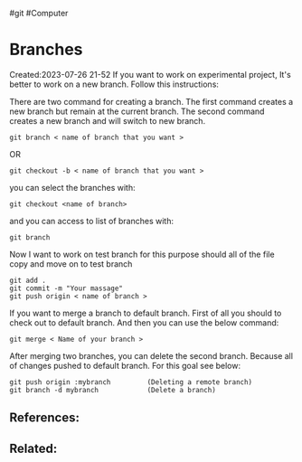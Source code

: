 #git #Computer
# Branches
Created:2023-07-26 21-52
If you want to work on experimental project, It's better to work on a new branch. Follow this instructions:

There are two command for creating a branch. The first command creates a new branch but remain at the current branch. The second command creates a new branch and will switch to new branch.

```git
git branch < name of branch that you want >
```
OR
```git
git checkout -b < name of branch that you want >
```

you can select the branches with:
```
git checkout <name of branch>
```
and you can access to list of branches with:

```
git branch
```

Now I want to work on test branch for this purpose should all of the file copy and move on to test branch 
```git
git add . 
git commit -m "Your massage"
git push origin < name of branch >
```


If you want to merge a branch to default branch. First of all you should to check out to default branch. And then you can use the below command:
```git
git merge < Name of your branch >
```


After merging two branches, you can delete the second branch. Because all of changes pushed to default branch. For this goal see below:
```git
git push origin :mybranch         (Deleting a remote branch)
git branch -d mybranch            (Delete a branch)
```




## References:

## Related:



